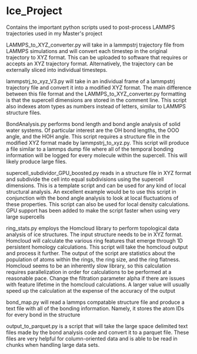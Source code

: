 # Ice_Project
Contains the important python scripts used to post-process LAMMPS trajectories used in my Master's project


LAMMPS_to_XYZ_converter.py will take in a lammpstrj trajectory file from LAMMPS simulations and will convert each timestep in the original trajectory to XYZ format. This can be uploaded to software that requires or accepts an XYZ trajectory format. Alternatively, the trajectory can be externally sliced into individual timesteps.

lammpstrj_to_xyz_V3.py will take in an individual frame of a lammpstrj trajectory file and convert it into a modified XYZ format. The main difference between this file format and the LAMMPS_to_XYZ_converter.py formatting is that the supercell dimensions are stored in the comment line. This script also indexes atom types as numbers instead of letters, similar to LAMMPS structure files.


BondAnalysis.py performs bond length and bond angle analysis of solid water systems. Of particular interest are the OH bond lengths, the OOO angle, and the HOH angle. This script requires a structure file in the modified XYZ format made by lammpstrj_to_xyz.py. This script will produce a file similar to a lammps dump file where all of the temporal bonding information will be logged for every molecule within the supercell. This will likely produce large files.


supercell_subdividor_GPU_boosted.py reads in a structure file in XYZ format and subdivide the cell into equal subdivisions using the supercell dimensions. This is a template script and can be used for any kind of local structural analysis. An excellent example would be to use this script in conjunction with the bond angle analysis to look at local fluctuations of these properties. This script can also be used for local density calculations. GPU support has been added to make the script faster when using very large supercells


ring_stats.py employs the Homcloud library to perform topological data analysis of ice structures. The input structure needs to be in XYZ format. Homcloud will calculate the various ring features that emerge through 1D persistent homology calculations. This script will take the homcloud output and process it further. The output of the script are statistics about the population of atoms within the rings, the ring size, and the ring flatness. Homcloud seems to be an inherently slow library, so this calculation requires parallelization in order for calculations to be performed at a reasonable pace. Change the filtration parameter alpha if there are issues with feature lifetime in the homcloud calculations. A larger value will usually speed up the calculation at the expense of the accuracy of the output


bond_map.py will read a lammps compatable structure file and produce a text file with all of the bonding information. Namely, it stores the atom IDs for every bond in the structure


output_to_parquet.py is a script that will take the large space delimited text files made by the bond analysis code and convert it to a parquet file. These files are very helpful for column-oriented data and is able to be read in chunks when handling large data sets.

